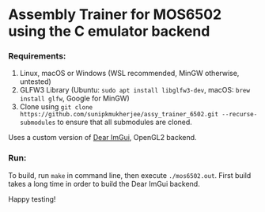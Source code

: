 # Assembly Trainer for MOS6502 using the C emulator backend
### Requirements:
1. Linux, macOS or Windows (WSL recommended, MinGW otherwise, untested)
2. GLFW3 Library (Ubuntu: `sudo apt install libglfw3-dev`, macOS: `brew install glfw`, Google for MinGW)
3. Clone using `git clone https://github.com/sunipkmukherjee/assy_trainer_6502.git --recurse-submodules` to ensure that all submodules are cloned.

Uses a custom version of [Dear ImGui](https://github.com/ocornut/imgui), OpenGL2 backend.

### Run:
To build, run `make` in command line, then execute `./mos6502.out`.
First build takes a long time in order to build the Dear ImGui backend.

Happy testing!